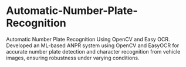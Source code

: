 # Automatic-Number-Plate-Recognition
Automatic Number Plate Recognition Using OpenCV and Easy OCR. Developed an ML-based ANPR system using OpenCV and EasyOCR for accurate number plate detection and character recognition from vehicle images, ensuring robustness under varying conditions.
